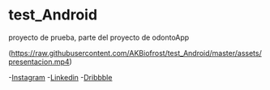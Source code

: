 # test_Android
proyecto de prueba, parte del proyecto de odontoApp

(https://raw.githubusercontent.com/AKBiofrost/test_Android/master/assets/presentacion.mp4)
 




-[Instagram](https://www.instagram.com/a.biofrost/)
-[Linkedin](https://www.linkedin.com/in/alexanderkbiofrost/)
-[Dribbble](https://dribbble.com/Biofrost)
